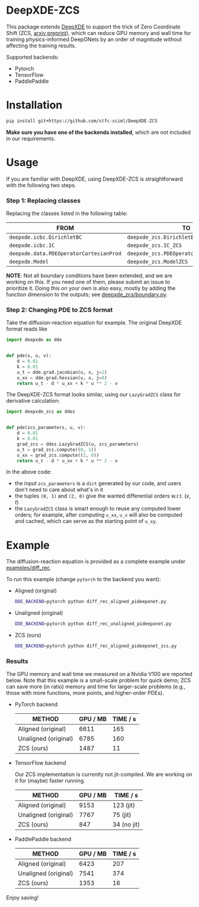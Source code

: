 # DeepXDE-ZCS

This package extends [DeepXDE](https://github.com/lululxvi/deepxde) to support the trick of
Zero Coordinate Shift (ZCS, [arxiv preprint](https://arxiv.org/abs/2311.00860)), which can
reduce GPU memory and wall time for training physics-informed DeepONets by an order of magnitude
without affecting the training results.

Supported backends:

* Pytorch
* TensorFlow
* PaddlePaddle

# Installation

```bash
pip install git+https://github.com/stfc-sciml/DeepXDE-ZCS
```

**Make sure you have one of the backends installed**, which are not included in our requirements.

# Usage

If you are familiar with DeepXDE, using DeepXDE-ZCS is straightforward with the following two steps.

### Step 1: Replacing classes

Replacing the classes listed in the following table:

| **FROM**                                | **TO**                                    |
|-----------------------------------------|-------------------------------------------|
| `deepxde.icbc.DirichletBC`              | `deepxde_zcs.DirichletBC_ZCS`             |
| `deepxde.icbc.IC`                       | `deepxde_zcs.IC_ZCS`                      |
| `deepxde.data.PDEOperatorCartesianProd` | `deepxde_zcs.PDEOperatorCartesianProdZCS` |
| `deepxde.Model`                         | `deepxde_zcs.ModelZCS`                    |

**NOTE**: Not all boundary conditions have been extended, and we are working on this. If you need
one of them, please submit an issue to prioritize it. Doing this on your own is also easy, mostly by
adding the function dimension to the outputs; see [deepxde_zcs/boundary.py](deepxde_zcs/boundary.py).

### Step 2: Changing PDE to ZCS format

Take the diffusion-reaction equation for example. The original DeepXDE format reads like

```python
import deepxde as dde


def pde(x, u, v):
    d = 0.01
    k = 0.01
    u_t = dde.grad.jacobian(u, x, j=1)
    u_xx = dde.grad.hessian(u, x, j=0)
    return u_t - d * u_xx + k * u ** 2 - v
```

The DeepXDE-ZCS format looks similar, using our `LazyGradZCS` class for derivative calculation:

```python
import deepxde_zcs as ddez


def pde(zcs_parameters, u, v):
    d = 0.01
    k = 0.01
    grad_zcs = ddez.LazyGradZCS(u, zcs_parameters)
    u_t = grad_zcs.compute((0, 1))
    u_xx = grad_zcs.compute((2, 0))
    return u_t - d * u_xx + k * u ** 2 - v
```

In the above code:
* the input `zcs_parameters` is a `dict` generated by our code, and users don't need to care about what's in it  
* the tuples `(0, 1)` and `(2, 0)` give the wanted differential orders w.r.t. $(x,t)$
* the `LazyGradZCS` class is smart enough to reuse any computed lower orders; for example, after computing `u_xx`, 
`u_x` will also be computed and cached, which can serve as the starting point of `u_xy`.

# Example

The diffusion-reaction equation is provided as a complete example under [examples/diff_rec](examples/diff_rec).

To run this example (change `pytorch` to the backend you want):

* Aligned (original)
  ```bash
  DDE_BACKEND=pytorch python diff_rec_aligned_pideeponet.py
  ```
* Unaligned (original)
  ```bash
  DDE_BACKEND=pytorch python diff_rec_unaligned_pideeponet.py
  ```
* ZCS (ours)
  ```bash
  DDE_BACKEND=pytorch python diff_rec_aligned_pideeponet_zcs.py
  ```

### Results

The GPU memory and wall time we measured on a Nvidia V100 are reported below.
Note that this example is a small-scale problem for quick demo; ZCS can save more (in ratio) memory
and time for larger-scale problems (e.g., those with more functions, more points, and
higher-order PDEs).

* PyTorch backend

  | **METHOD**           | **GPU / MB** | **TIME / s** | 
  |----------------------|--------------|--------------|
  | Aligned (original)   | 6611         | 165          |
  | Unaligned (original) | 6785         | 160          |
  | ZCS (ours)           | 1487         | 11           |

* TensorFlow backend
  
  Our ZCS implementation is currently not jit-compiled. We are working on it for (maybe) faster running.

  | **METHOD**           | **GPU / MB** | **TIME / s** | 
  |----------------------|--------------|--------------|
  | Aligned (original)   | 9153         | 123 (jit)    |
  | Unaligned (original) | 7767         | 75 (jit)     |
  | ZCS (ours)           | 847          | 34 (no jit)  |


* PaddlePaddle backend

  | **METHOD**           | **GPU / MB** | **TIME / s** | 
  |----------------------|--------------|--------------|
  | Aligned (original)   | 6423         | 207          |
  | Unaligned (original) | 7541         | 374          |
  | ZCS (ours)           | 1353         | 16           |

Enjoy saving!